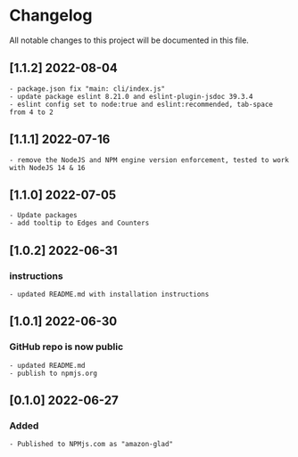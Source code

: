 # Changelog

All notable changes to this project will be documented in this file.

## [1.1.2]  2022-08-04

    - package.json fix "main: cli/index.js"
    - update package eslint 8.21.0 and eslint-plugin-jsdoc 39.3.4
    - eslint config set to node:true and eslint:recommended, tab-space from 4 to 2

## [1.1.1]  2022-07-16

    - remove the NodeJS and NPM engine version enforcement, tested to work with NodeJS 14 & 16

## [1.1.0]  2022-07-05

    - Update packages
    - add tooltip to Edges and Counters

## [1.0.2]  2022-06-31

### instructions

    - updated README.md with installation instructions

## [1.0.1]  2022-06-30

### GitHub repo is now public

    - updated README.md
    - publish to npmjs.org 

## [0.1.0]  2022-06-27

### Added

    - Published to NPMjs.com as "amazon-glad"
